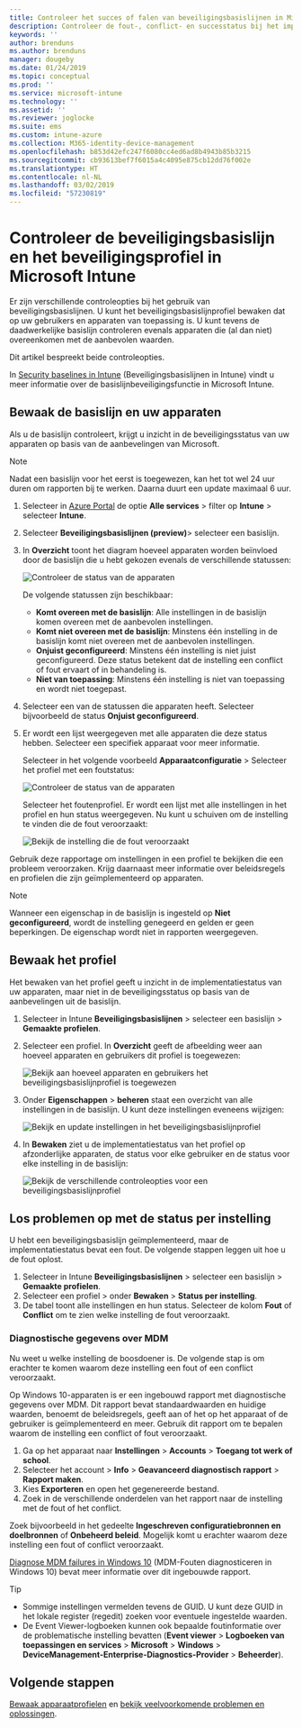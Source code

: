 ```yaml
---
title: Controleer het succes of falen van beveiligingsbasislijnen in Microsoft Intune - Azure | Microsoft Docs
description: Controleer de fout-, conflict- en successtatus bij het implementeren van beveiligingsbasislijnen voor gebruikers en apparaten in Microsoft Intune MDM. Leer hoe u problemen oplost met clientlogboeken en bekijk de rapportagefuncties in Intune.
keywords: ''
author: brenduns
ms.author: brenduns
manager: dougeby
ms.date: 01/24/2019
ms.topic: conceptual
ms.prod: ''
ms.service: microsoft-intune
ms.technology: ''
ms.assetid: ''
ms.reviewer: joglocke
ms.suite: ems
ms.custom: intune-azure
ms.collection: M365-identity-device-management
ms.openlocfilehash: b853d42efc247f6080cc4ed6ad8b4943b85b3215
ms.sourcegitcommit: cb93613bef7f6015a4c4095e875cb12dd76f002e
ms.translationtype: HT
ms.contentlocale: nl-NL
ms.lasthandoff: 03/02/2019
ms.locfileid: "57230819"
---
```

# <a name="monitor-the-security-baseline-and-profile-in-microsoft-intune"></a>Controleer de beveiligingsbasislijn en het beveiligingsprofiel in Microsoft Intune

Er zijn verschillende controleopties bij het gebruik van beveiligingsbasislijnen. U kunt het beveiligingsbasislijnprofiel bewaken dat op uw gebruikers en apparaten van toepassing is. U kunt tevens de daadwerkelijke basislijn controleren evenals apparaten die (al dan niet) overeenkomen met de aanbevolen waarden.

Dit artikel bespreekt beide controleopties.

In [Security baselines in Intune](security-baselines.md) (Beveiligingsbasislijnen in Intune) vindt u meer informatie over de basislijnbeveiligingsfunctie in Microsoft Intune.

## <a name="monitor-the-baseline-and-your-devices"></a>Bewaak de basislijn en uw apparaten

Als u de basislijn controleert, krijgt u inzicht in de beveiligingsstatus van uw apparaten op basis van de aanbevelingen van Microsoft.

> [!NOTE]
> Nadat een basislijn voor het eerst is toegewezen, kan het tot wel 24 uur duren om rapporten bij te werken. Daarna duurt een update maximaal 6 uur.

1. Selecteer in [Azure Portal](https://portal.azure.com/) de optie **Alle services** > filter op **Intune** > selecteer **Intune**.
2. Selecteer **Beveiligingsbasislijnen (preview)**> selecteer een basislijn.
3. In **Overzicht** toont het diagram hoeveel apparaten worden beïnvloed door de basislijn die u hebt gekozen evenals de verschillende statussen:

    ![Controleer de status van de apparaten](./media/security-baselines-monitor/overview.png)

    De volgende statussen zijn beschikbaar:

    - **Komt overeen met de basislijn**: Alle instellingen in de basislijn komen overeen met de aanbevolen instellingen.
    - **Komt niet overeen met de basislijn**: Minstens één instelling in de basislijn komt niet overeen met de aanbevolen instellingen.
    - **Onjuist geconfigureerd**: Minstens één instelling is niet juist geconfigureerd. Deze status betekent dat de instelling een conflict of fout ervaart of in behandeling is.
    - **Niet van toepassing**: Minstens één instelling is niet van toepassing en wordt niet toegepast.

4. Selecteer een van de statussen die apparaten heeft. Selecteer bijvoorbeeld de status **Onjuist geconfigureerd**.

5. Er wordt een lijst weergegeven met alle apparaten die deze status hebben. Selecteer een specifiek apparaat voor meer informatie. 

    Selecteer in het volgende voorbeeld **Apparaatconfiguratie** > Selecteer het profiel met een foutstatus:

    ![Controleer de status van de apparaten](./media/security-baselines-monitor/device-configuration-profile-list.png)

    Selecteer het foutenprofiel. Er wordt een lijst met alle instellingen in het profiel en hun status weergegeven. Nu kunt u schuiven om de instelling te vinden die de fout veroorzaakt:

    ![Bekijk de instelling die de fout veroorzaakt](./media/security-baselines-monitor/profile-with-error-status.png)

Gebruik deze rapportage om instellingen in een profiel te bekijken die een probleem veroorzaken. Krijg daarnaast meer informatie over beleidsregels en profielen die zijn geïmplementeerd op apparaten.

> [!NOTE]
> Wanneer een eigenschap in de basislijn is ingesteld op **Niet geconfigureerd**, wordt de instelling genegeerd en gelden er geen beperkingen. De eigenschap wordt niet in rapporten weergegeven.

## <a name="monitor-the-profile"></a>Bewaak het profiel

Het bewaken van het profiel geeft u inzicht in de implementatiestatus van uw apparaten, maar niet in de beveiligingsstatus op basis van de aanbevelingen uit de basislijn.

1. Selecteer in Intune **Beveiligingsbasislijnen** > selecteer een basislijn > **Gemaakte profielen**.

2. Selecteer een profiel. In **Overzicht** geeft de afbeelding weer aan hoeveel apparaten en gebruikers dit profiel is toegewezen:

    ![Bekijk aan hoeveel apparaten en gebruikers het beveiligingsbasislijnprofiel is toegewezen](./media/security-baselines-monitor/existing-profile-overview.png)

3. Onder **Eigenschappen** > **beheren** staat een overzicht van alle instellingen in de basislijn. U kunt deze instellingen eveneens wijzigen:

    ![Bekijk en update instellingen in het beveiligingsbasislijnprofiel](./media/security-baselines-monitor/manage-settings.png)

4. In **Bewaken** ziet u de implementatiestatus van het profiel op afzonderlijke apparaten, de status voor elke gebruiker en de status voor elke instelling in de basislijn:

    ![Bekijk de verschillende controleopties voor een beveiligingsbasislijnprofiel](./media/security-baselines-monitor/monitor-status-options.png)

## <a name="troubleshoot-using-per-setting-status"></a>Los problemen op met de status per instelling

U hebt een beveiligingsbasislijn geïmplementeerd, maar de implementatiestatus bevat een fout. De volgende stappen leggen uit hoe u de fout oplost.

1. Selecteer in Intune **Beveiligingsbasislijnen** > selecteer een basislijn > **Gemaakte profielen**.
2. Selecteer een profiel > onder **Bewaken** > **Status per instelling**.
3. De tabel toont alle instellingen en hun status. Selecteer de kolom **Fout** of **Conflict** om te zien welke instelling de fout veroorzaakt.

### <a name="mdm-diagnostic-information"></a>Diagnostische gegevens over MDM

Nu weet u welke instelling de boosdoener is. De volgende stap is om erachter te komen waarom deze instelling een fout of een conflict veroorzaakt. 

Op Windows 10-apparaten is er een ingebouwd rapport met diagnostische gegevens over MDM. Dit rapport bevat standaardwaarden en huidige waarden, benoemt de beleidsregels, geeft aan of het op het apparaat of de gebruiker is geïmplementeerd en meer. Gebruik dit rapport om te bepalen waarom de instelling een conflict of fout veroorzaakt.

1. Ga op het apparaat naar **Instellingen** > **Accounts** > **Toegang tot werk of school**.
2. Selecteer het account > **Info** > **Geavanceerd diagnostisch rapport** > **Rapport maken**.
3. Kies **Exporteren** en open het gegenereerde bestand.
4. Zoek in de verschillende onderdelen van het rapport naar de instelling met de fout of het conflict.

  Zoek bijvoorbeeld in het gedeelte **Ingeschreven configuratiebronnen en doelbronnen** of **Onbeheerd beleid**. Mogelijk komt u erachter waarom deze instelling een fout of conflict veroorzaakt.

[Diagnose MDM failures in Windows 10](https://docs.microsoft.com/windows/client-management/mdm/diagnose-mdm-failures-in-windows-10) (MDM-Fouten diagnosticeren in Windows 10) bevat meer informatie over dit ingebouwde rapport.

> [!TIP]
> - Sommige instellingen vermelden tevens de GUID. U kunt deze GUID in het lokale register (regedit) zoeken voor eventuele ingestelde waarden.
> - De Event Viewer-logboeken kunnen ook bepaalde foutinformatie over de problematische instelling bevatten (**Event viewer** > **Logboeken van toepassingen en services** > **Microsoft** > **Windows** > **DeviceManagement-Enterprise-Diagnostics-Provider** > **Beheerder**).

## <a name="next-steps"></a>Volgende stappen

[Bewaak apparaatprofielen](device-profile-monitor.md) en [bekijk veelvoorkomende problemen en oplossingen](device-profile-troubleshoot.md).
